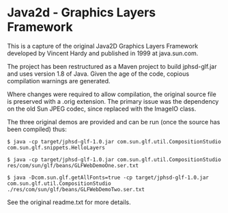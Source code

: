 # Java2d - Graphics Layers Framework
This is a capture of the original Java2D Graphics Layers Framework developed by Vincent Hardy and published in 1999 at java.sun.com.

The project has been restructured as a Maven project to build jphsd-glf.jar and uses version 1.8 of Java. Given the age of the code, copious compilation warnings are generated.

Where changes were required to allow compilation, the original source file is preserved with a .orig extension.
The primary issue was the dependency on the old Sun JPEG codec, since replaced with the ImageIO class.

The three original demos are provided and can be run (once the source has been compiled) thus:

    $ java -cp target/jphsd-glf-1.0.jar com.sun.glf.util.CompositionStudio com.sun.glf.snippets.HelloLayers

    $ java -cp target/jphsd-glf-1.0.jar com.sun.glf.util.CompositionStudio res/com/sun/glf/beans/GLFWebDemoOne.ser.txt

    $ java -Dcom.sun.glf.getAllFonts=true -cp target/jphsd-glf-1.0.jar com.sun.glf.util.CompositionStudio ./res/com/sun/glf/beans/GLFWebDemoTwo.ser.txt

See the original readme.txt for more details.
